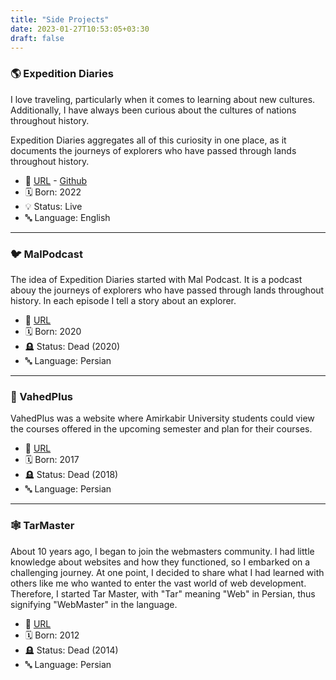 ```yaml
---
title: "Side Projects"
date: 2023-01-27T10:53:05+03:30
draft: false
---
```


### 🌎 Expedition Diaries
I love traveling, particularly when it comes to learning about new cultures. Additionally, I have always been curious about the cultures of nations throughout history.

Expedition Diaries aggregates all of this curiosity in one place, as it documents the journeys of explorers who have passed through lands throughout history.

* 🔗 [URL]("https://expedition-diaries.com/") - [Github]("https://github.com/aminrashidbeigi/expedition-diaries")
* 🗓️ Born: 2022
* 💡 Status: Live
* 🔤 Language: English

---

### 🐦 MalPodcast
The idea of Expedition Diaries started with Mal Podcast. It is a podcast abouy the journeys of explorers who have passed through lands throughout history. In each episode I tell a story about an explorer.

* 🔗 [URL]("https://malpodcast.ir/")
* 🗓️ Born: 2020
* 🪦 Status: Dead (2020)
* 🔤 Language: Persian

---

### 🥕 VahedPlus
VahedPlus was a website where Amirkabir University students could view the courses offered in the upcoming semester and plan for their courses.
* 🔗 [URL]("https://web.archive.org/web/20171014191541/http://www.vahedplus.ir/")
* 🗓️ Born: 2017
* 🪦 Status: Dead (2018)
* 🔤 Language: Persian

---

### 🕸️ TarMaster
About 10 years ago, I began to join the webmasters community. I had little knowledge about websites and how they functioned, so I embarked on a challenging journey. At one point, I decided to share what I had learned with others like me who wanted to enter the vast world of web development. Therefore, I started Tar Master, with "Tar" meaning "Web" in Persian, thus signifying "WebMaster" in the language.

* 🔗 [URL]("https://web.archive.org/web/20131026120704/tarmaster.com")
* 🗓️ Born: 2012
* 🪦 Status: Dead (2014)
* 🔤 Language: Persian

